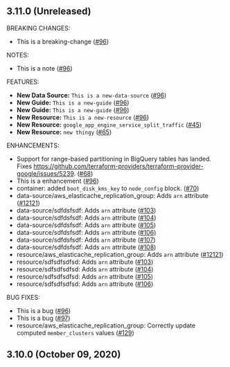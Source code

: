 ## 3.11.0 (Unreleased)

BREAKING CHANGES:

* This is a breaking-change ([#96](https://github.com/hashicorp/terraform-provider-aws/issues/96))

NOTES:

* This is a note ([#96](https://github.com/hashicorp/terraform-provider-aws/issues/96))

FEATURES:

* **New Data Source:** `This is a new-data-source` ([#96](https://github.com/hashicorp/terraform-provider-aws/issues/96))
* **New Guide:** `This is a new-guide` ([#96](https://github.com/hashicorp/terraform-provider-aws/issues/96))
* **New Guide:** `This is a new-guide` ([#96](https://github.com/hashicorp/terraform-provider-aws/issues/96))
* **New Resource:** `This is a new-resource` ([#96](https://github.com/hashicorp/terraform-provider-aws/issues/96))
* **New Resource:** ``google_app_engine_service_split_traffic`` ([#45](https://github.com/hashicorp/terraform-provider-aws/issues/45))
* **New Resource:** ``new thingy`` ([#65](https://github.com/hashicorp/terraform-provider-aws/issues/65))

ENHANCEMENTS:

* Support for range-based partitioning in BigQuery tables has landed. Fixes https://github.com/terraform-providers/terraform-provider-google/issues/5239. ([#68](https://github.com/hashicorp/terraform-provider-aws/issues/68))
* This is a enhancement ([#96](https://github.com/hashicorp/terraform-provider-aws/issues/96))
* container: added `boot_disk_kms_key` to `node_config` block. ([#70](https://github.com/hashicorp/terraform-provider-aws/issues/70))
* data-source/aws_elasticache_replication_group: Adds `arn` attribute ([#12121](https://github.com/hashicorp/terraform-provider-aws/issues/12121))
* data-source/sdfdsfsdf: Adds `arn` attribute ([#103](https://github.com/hashicorp/terraform-provider-aws/issues/103))
* data-source/sdfdsfsdf: Adds `arn` attribute ([#104](https://github.com/hashicorp/terraform-provider-aws/issues/104))
* data-source/sdfdsfsdf: Adds `arn` attribute ([#105](https://github.com/hashicorp/terraform-provider-aws/issues/105))
* data-source/sdfdsfsdf: Adds `arn` attribute ([#106](https://github.com/hashicorp/terraform-provider-aws/issues/106))
* data-source/sdfdsfsdf: Adds `arn` attribute ([#107](https://github.com/hashicorp/terraform-provider-aws/issues/107))
* data-source/sdfdsfsdf: Adds `arn` attribute ([#108](https://github.com/hashicorp/terraform-provider-aws/issues/108))
* resource/aws_elasticache_replication_group: Adds `arn` attribute ([#12121](https://github.com/hashicorp/terraform-provider-aws/issues/12121))
* resource/sdfsdfsdfsd: Adds `arn` attribute ([#103](https://github.com/hashicorp/terraform-provider-aws/issues/103))
* resource/sdfsdfsdfsd: Adds `arn` attribute ([#104](https://github.com/hashicorp/terraform-provider-aws/issues/104))
* resource/sdfsdfsdfsd: Adds `arn` attribute ([#105](https://github.com/hashicorp/terraform-provider-aws/issues/105))
* resource/sdfsdfsdfsd: Adds `arn` attribute ([#106](https://github.com/hashicorp/terraform-provider-aws/issues/106))

BUG FIXES:

* This is a bug ([#96](https://github.com/hashicorp/terraform-provider-aws/issues/96))
* This is a bug ([#97](https://github.com/hashicorp/terraform-provider-aws/issues/97))
* resource/aws_elasticache_replication_group: Correctly update computed `member_clusters` values ([#129](https://github.com/hashicorp/terraform-provider-aws/issues/129))

## 3.10.0 (October 09, 2020)
